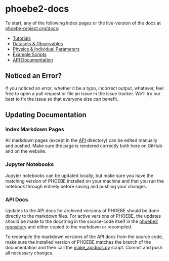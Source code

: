 # phoebe2-docs

To start, any of the following index pages or the live-version of the docs at [phoebe-project.org/docs](http://phoebe-project.org/docs):

* [Tutorials](tutorials.md)
* [Datasets & Observables](datasets.md)
* [Physics & Individual Parameters](physics.md)
* [Example Scripts](examples.md)
* [API Documentation](api.md)

## Noticed an Error?

If you noticed an error, whether it be a typo, incorrect output, whatever, feel free to open a pull request or file an issue in the issue tracker.  We'll try our best to fix the issue so that everyone else can benefit.

## Updating Documentation

### Index Markdown Pages

All markdown pages (except in the [API](./api) directory) can be edited manually and pushed.  Make sure the page is rendered correctly both here on GitHub and on the website.

### Jupyter Notebooks

Jupyter notebooks can be updated locally, but make sure you have the matching version of PHOEBE installed on your machine and that you run the notebook through entirely before saving and pushing your changes.

### API Docs

Updates to the API docs for archived versions of PHOEBE should be done directly to the markdown files.  For active versions of PHOEBE, the updates should be made to the docstring in the source-code itself in the [phoebe2 repository](http://github.com/phoebe-project/phoebe2) and either copied to the markdown or recompiled.

To recompile the markdown versions of the API docs from the source code, make sure the installed version of PHOEBE matches the branch of the documentation and then call the [make_apidocs.py](./make_apidocs.py) script.  Commit and push all necessary changes.

